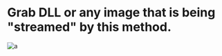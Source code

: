 # Grab DLL or any image that is being "streamed" by this method.

![a](https://imgur.com/a/H2kVKsV)
